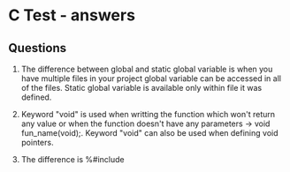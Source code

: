 # C Test  - answers
## Questions
1. The difference between global and static global variable is when you have multiple files in your project global variable can be accessed in all of the files. Static global variable is available only within file it was defined.

2. Keyword "void" is used when writting the function which won't return any value or when the function doesn't have any parameters -> void fun_name(void);. Keyword "void" can also be used when defining void pointers.

3. The difference is %#include
